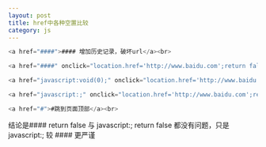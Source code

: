 ```yaml
---
layout: post
title: href中各种空置比较
category: js
---
```


```js
<a href="####">#### 增加历史记录，破坏url</a><br>

<a href="####" onclick="location.href='http://www.baidu.com';return false;">#### 缺点同上，其余没有问题</a><br>

<a href="javascript:void(0);" onclick="location.href='http://www.baidu.com';return false;">javascript:void(0);(动态gif停止播放)如果不加return false , 在ie6下链接不跳转</a><br>

<a href="javascript:;" onclick="location.href='http://www.baidu.com';return false;">同javascript:void(0)，只是比它更简洁</a><br>

<a href="#">#跳到页面顶部</a><br>
```

结论是#### return false 与 javascript:; return false 都没有问题，只是javascript:; 较 #### 更严谨